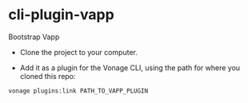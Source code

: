 cli-plugin-vapp
===============

Bootstrap Vapp

+ Clone the project to your computer.

+ Add it as a plugin for the Vonage CLI, using the path for where you cloned this repo:

```sh
vonage plugins:link PATH_TO_VAPP_PLUGIN
```